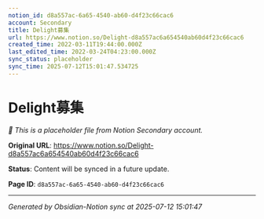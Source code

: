 ```yaml
---
notion_id: d8a557ac-6a65-4540-ab60-d4f23c66cac6
account: Secondary
title: Delight募集
url: https://www.notion.so/Delight-d8a557ac6a654540ab60d4f23c66cac6
created_time: 2022-03-11T19:44:00.000Z
last_edited_time: 2022-03-24T04:23:00.000Z
sync_status: placeholder
sync_time: 2025-07-12T15:01:47.534725
---
```


# Delight募集

*🔄 This is a placeholder file from Notion Secondary account.*

**Original URL**: https://www.notion.so/Delight-d8a557ac6a654540ab60d4f23c66cac6

**Status**: Content will be synced in a future update.

**Page ID**: `d8a557ac-6a65-4540-ab60-d4f23c66cac6`

---

*Generated by Obsidian-Notion sync at 2025-07-12 15:01:47*
